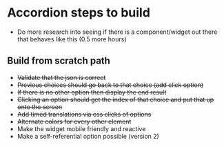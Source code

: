 # Accordion steps to build

* Do more research into seeing if there is a component/widget out there that behaves like this (0.5 more hours)

## Build from scratch path
* ~~Validate that the json is correct~~
* ~~Previous choices should go back to that choice (add click option)~~
* ~~If there is no other option then display the end result~~
* ~~Clicking an option should get the index of that choice and put that up onto the screen~~
* ~~Add timed translations via css clicks of options~~
* ~~Alternate colors for every other element~~
* Make the widget mobile friendly and reactive
* Make a self-referential option possible (version 2)

